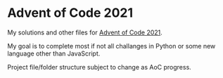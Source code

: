 # Advent of Code 2021

My solutions and other files for [Advent of Code 2021](https://adventofcode.com/2021/about). 

My goal is to complete most if not all challanges in Python or some new language other than JavaScript.

Project file/folder structure subject to change as AoC progress.